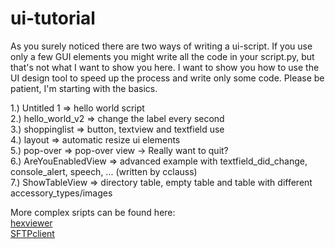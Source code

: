 ui-tutorial
===========

As you surely noticed there are two ways of writing a ui-script. If you use only a few GUI elements you might write all 
the code in your script.py, but that's not what I want to show you here. I want to show you how to use the UI design tool
to speed up the process and write only some code. Please be patient, I'm starting with the basics.

1.) Untitled 1 => hello world script<br />
2.) hello_world_v2 => change the label every second<br />
3.) shoppinglist => button, textview and textfield use<br />
4.) layout => automatic resize ui elements<br />
5.) pop-over => pop-over view -> Really want to quit?<br />
6.) AreYouEnabledView => advanced example with textfield_did_change, console_alert, speech, ... (written by cclauss)<br />
7.) ShowTableView => directory table, empty table and table with different accessory_types/images<br />

More complex sripts can be found here:<br />
[hexviewer][]<br />
[SFTPclient][]<br />

[hexviewer]: https://github.com/humberry/hexviewer
[SFTPclient]: https://github.com/humberry/sftp-client

